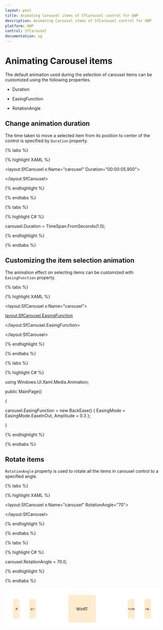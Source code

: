 ```yaml
---
layout: post
title: Animating Carousel items of SfCarousel control for UWP
description: Animating Carousel items of SfCarousel control for UWP
platform: UWP
control: SfCarousel
documentation: ug
---
```


# Animating Carousel items

The default animation used during the selection of carousel items can be customized using the following properties.

* Duration

* EasingFunction

* RotationAngle

## Change animation duration

The time taken to move a selected item from its position to center of the control is specified by `Duration` property.

{% tabs %}

{% highlight XAML %}

<layout:SfCarousel x:Name="carousel" Duration="00:00:05.900">

</layout:SfCarousel>

{% endhighlight %}

{% endtabs %}

{% tabs %}

{% highlight C# %}

carousel.Duration =  TimeSpan.FromSeconds(1.0);

{% endhighlight %}

{% endtabs %}

## Customizing the item selection animation

The animation effect on selecting items can be customized with `EasingFunction` property.

{% tabs %}

{% highlight XAML %}

<layout:SfCarousel x:Name="carousel">

<layout:SfCarousel.EasingFunction>

<BackEase EasingMode="EaseInOut" Amplitude="0.3"/>

</layout:SfCarousel.EasingFunction>

</layout:SfCarousel>

{% endhighlight %}

{% endtabs %}

{% tabs %}

{% highlight C# %}

using Windows.UI.Xaml.Media.Animation; 


public MainPage()

{
	
carousel.EasingFunction = new BackEase() { EasingMode = EasingMode.EaseInOut, Amplitude = 0.3 };

}

{% endhighlight %}

{% endtabs %}

## Rotate items

`RotationAngle` property is used to rotate all the items in carousel control to a specified angle.

{% tabs %}

{% highlight XAML %}

<layout:SfCarousel x:Name="carousel" RotationAngle="70">

</layout:SfCarousel>

{% endhighlight %}

{% endtabs %}

{% tabs %}

{% highlight C# %}

carousel.RotationAngle = 70.0;

{% endhighlight %}

{% endtabs %}

![](SfCarousel-images/SfCarousel-img12.jpeg)


